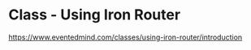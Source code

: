 Class - Using Iron Router
=======================

https://www.eventedmind.com/classes/using-iron-router/introduction
